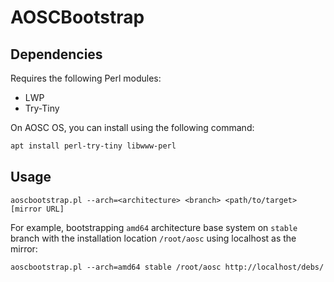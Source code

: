 # AOSCBootstrap

## Dependencies

Requires the following Perl modules:

- LWP
- Try-Tiny

On AOSC OS, you can install using the following command:

```bash
apt install perl-try-tiny libwww-perl
```

## Usage

```
aoscbootstrap.pl --arch=<architecture> <branch> <path/to/target> [mirror URL]
```

For example, bootstrapping `amd64` architecture base system on `stable` branch with the installation location `/root/aosc` using localhost as the mirror:

```
aoscbootstrap.pl --arch=amd64 stable /root/aosc http://localhost/debs/
```
